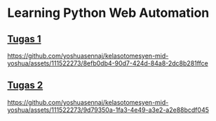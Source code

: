 # Learning Python Web Automation

## [Tugas 1](https://github.com/yoshuasennaj/kelasotomesyen-mid-yoshua/blob/main/tugas01.py)
https://github.com/yoshuasennaj/kelasotomesyen-mid-yoshua/assets/111522273/8efb0db4-90d7-424d-84a8-2dc8b281ffce


## [Tugas 2](https://github.com/yoshuasennaj/kelasotomesyen-mid-yoshua/blob/main/tugas02.py)
https://github.com/yoshuasennaj/kelasotomesyen-mid-yoshua/assets/111522273/9d79350a-1fa3-4e49-a3e2-a2e88bcdf045



